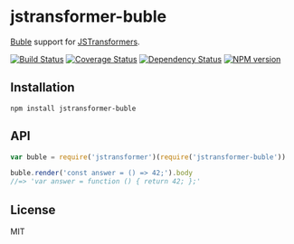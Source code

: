 # jstransformer-buble

[Buble](https://buble.surge.sh) support for [JSTransformers](http://github.com/jstransformers).

[![Build Status](https://img.shields.io/travis/jstransformers/jstransformer-buble/master.svg)](https://travis-ci.org/jstransformers/jstransformer-buble)
[![Coverage Status](https://img.shields.io/codecov/c/github/jstransformers/jstransformer-buble/master.svg)](https://codecov.io/gh/jstransformers/jstransformer-buble)
[![Dependency Status](https://img.shields.io/david/jstransformers/jstransformer-buble/master.svg)](http://david-dm.org/jstransformers/jstransformer-buble)
[![NPM version](https://img.shields.io/npm/v/jstransformer-buble.svg)](https://www.npmjs.org/package/jstransformer-buble)

## Installation

    npm install jstransformer-buble

## API

```js
var buble = require('jstransformer')(require('jstransformer-buble'))

buble.render('const answer = () => 42;').body
//=> 'var answer = function () { return 42; };'
```

## License

MIT
